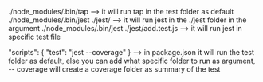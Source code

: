 ./node_modules/.bin/tap --> it will run tap in the test folder as default
./node_modules/.bin/jest ./jest/ --> it will run jest in the ./jest folder in the argument
./node_modules/.bin/jest ./jest/add.test.js --> it will run jest in specific test file

"scripts": {
"test": "jest --coverage"
} --> in package.json it will run the test folder as default, else you can add what specific folder to run as argument, -- coverage will create a coverage folder as summary of the test
